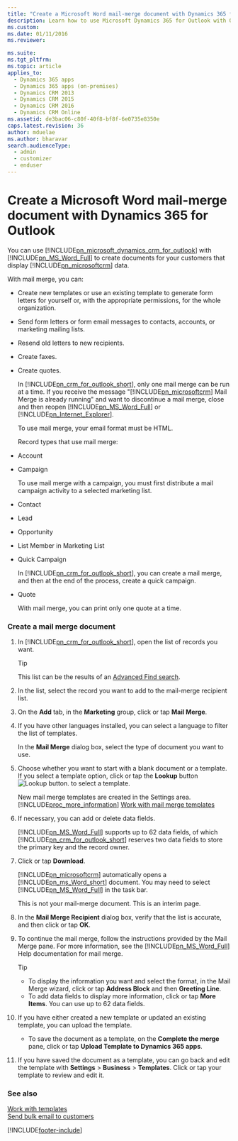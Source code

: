 ```yaml
---
title: "Create a Microsoft Word mail-merge document with Dynamics 365 for Outlook | MicrosoftDocs"
description: Learn how to use Microsoft Dynamics 365 for Outlook with Office Word to create documents that display Dynamics 365 for Customer Engagement data.
ms.custom: 
ms.date: 01/11/2016
ms.reviewer: 

ms.suite: 
ms.tgt_pltfrm: 
ms.topic: article
applies_to: 
  - Dynamics 365 apps 
  - Dynamics 365 apps (on-premises)
  - Dynamics CRM 2013
  - Dynamics CRM 2015
  - Dynamics CRM 2016
  - Dynamics CRM Online
ms.assetid: de3bac06-c80f-40f8-bf8f-6e0735e8350e
caps.latest.revision: 36
author: mduelae
ms.author: bharavar
search.audienceType: 
  - admin
  - customizer
  - enduser
---
```

# Create a Microsoft Word mail-merge document with Dynamics 365 for Outlook
You can use [!INCLUDE[pn_microsoft_dynamics_crm_for_outlook](../../includes/pn-microsoft-dynamics-crm-for-outlook.md)] with [!INCLUDE[pn_MS_Word_Full](../../includes/pn-ms-word-full.md)] to create documents for your customers that display [!INCLUDE[pn_microsoftcrm](../../includes/pn-microsoftcrm.md)] data.  
  
 With mail merge, you can:  
  
- Create new templates or use an existing template to generate form letters for yourself or, with the appropriate permissions, for the whole organization.  
  
- Send form letters or form email messages to contacts, accounts, or marketing mailing lists.  
  
- Resend old letters to new recipients.  
  
- Create faxes.  
  
- Create quotes.  
  
  In [!INCLUDE[pn_crm_for_outlook_short](../../includes/pn-crm-for-outlook-short.md)], only one mail merge can be run at a time. If you receive the message "[!INCLUDE[pn_microsoftcrm](../../includes/pn-microsoftcrm.md)] Mail Merge is already running" and want to discontinue a mail merge, close and then reopen [!INCLUDE[pn_MS_Word_Full](../../includes/pn-ms-word-full.md)] or [!INCLUDE[pn_Internet_Explorer](../../includes/pn-internet-explorer.md)].  
  
  To use mail merge, your email format must be HTML.  
  
  Record types that use mail merge:  
  
- Account  
  
- Campaign  
  
   To use mail merge with a campaign, you must first distribute a mail campaign activity to a selected marketing list.  
  
- Contact  
  
- Lead  
  
- Opportunity  
  
- List Member in Marketing List  
  
- Quick Campaign  
  
   In [!INCLUDE[pn_crm_for_outlook_short](../../includes/pn-crm-for-outlook-short.md)], you can create a mail merge, and then at the end of the process, create a quick campaign.  
  
- Quote  
  
   With mail merge, you can print only one quote at a time.  
  
### Create a mail merge document  
  
1. In [!INCLUDE[pn_crm_for_outlook_short](../../includes/pn-crm-for-outlook-short.md)], open the list of records you want.  
  
   > [!TIP]
   >  This list can be the results of an [Advanced Find search](../../customerengagement/on-premises/basics/save-advanced-find-search.md).  
  
2. In the list, select the record you want to add to the mail-merge recipient list.  
  
3. On the **Add** tab, in the **Marketing** group, click or tap **Mail Merge**.  
  
4. If you have other languages installed, you can select a language to filter the list of templates.  
  
    In the **Mail Merge** dialog box, select the type of document you want to use.  
  
5. Choose whether you want to start with a blank document or a template. If you select a template option, click or tap the **Lookup** button ![Lookup button.](../media/lookup-button-4.gif "Lookup button") to select a template.  
  
    New mail merge templates are created in the Settings area. [!INCLUDE[proc_more_information](../../includes/proc-more-information.md)] [Work with mail merge templates](/power-platform/admin/work-mail-merge-templates)
  
6. If necessary, you can add or delete data fields.  
  
    [!INCLUDE[pn_MS_Word_Full](../../includes/pn-ms-word-full.md)] supports up to 62 data fields, of which  [!INCLUDE[pn_crm_for_outlook_short](../../includes/pn-crm-for-outlook-short.md)] reserves two data fields to store the primary key and the record owner.  
  
7. Click or tap **Download**.  
  
    [!INCLUDE[pn_microsoftcrm](../../includes/pn-microsoftcrm.md)] automatically opens a  [!INCLUDE[pn_ms_Word_short](../../includes/pn-ms-word-short.md)] document. You may need to select [!INCLUDE[pn_MS_Word_Full](../../includes/pn-ms-word-full.md)] in the task bar.  
  
    This is not your mail-merge document. This is an interim page.  
  
8. In the **Mail Merge Recipient** dialog box, verify that the list is accurate, and then click or tap **OK**.  
  
9. To continue the mail merge, follow the instructions provided by the Mail Merge pane. For more information, see the [!INCLUDE[pn_MS_Word_Full](../../includes/pn-ms-word-full.md)] Help documentation for mail merge.  
  
    > [!TIP]
    > -   To display the information you want and select the format, in the Mail Merge wizard, click or tap **Address Block** and then **Greeting Line**.  
    > -   To add data fields to display more information, click or tap **More Items**. You can use up to 62 data fields.  
  
10. If you have either created a new template or updated an existing template, you can upload the template.  
  
    -   To save the document as a template, on the **Complete the merge** pane, click or tap **Upload Template to Dynamics 365 apps**.  
  
11. If you have saved the document as a template, you can go back and edit the template with **Settings** > **Business** > **Templates**. Click or tap your template to review and edit it.  
  
### See also  
 [Work with templates](../../customerengagement/on-premises/admin/work-with-templates.md)<br />
 [Send bulk email to customers](../../customerengagement/on-premises/basics/send-bulk-email-customers.md)


[!INCLUDE[footer-include](../../includes/footer-banner.md)]
